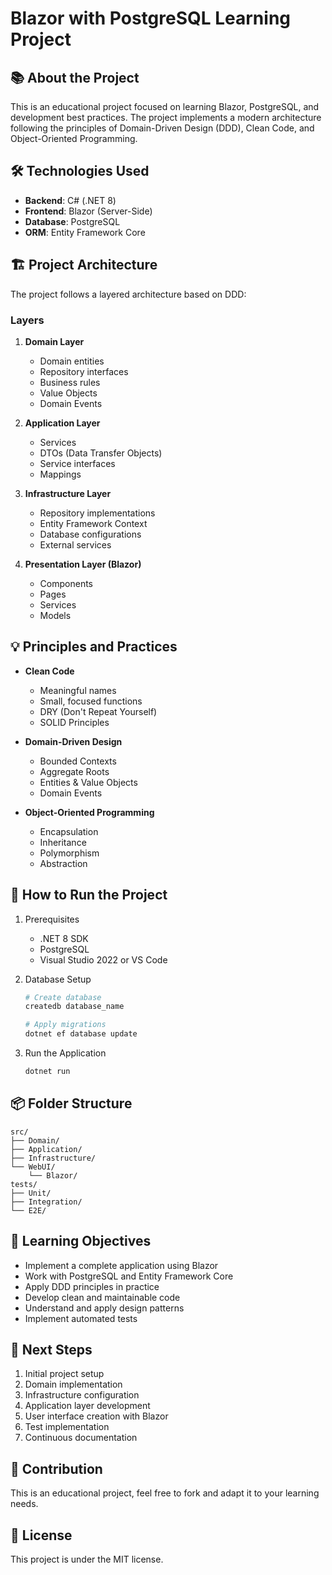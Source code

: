 # Blazor with PostgreSQL Learning Project

## 📚 About the Project
This is an educational project focused on learning Blazor, PostgreSQL, and development best practices. The project implements a modern architecture following the principles of Domain-Driven Design (DDD), Clean Code, and Object-Oriented Programming.

## 🛠 Technologies Used
- **Backend**: C# (.NET 8)
- **Frontend**: Blazor (Server-Side)
- **Database**: PostgreSQL
- **ORM**: Entity Framework Core

## 🏗 Project Architecture
The project follows a layered architecture based on DDD:

### Layers
1. **Domain Layer**
   - Domain entities
   - Repository interfaces
   - Business rules
   - Value Objects
   - Domain Events

2. **Application Layer**
   - Services
   - DTOs (Data Transfer Objects)
   - Service interfaces
   - Mappings

3. **Infrastructure Layer**
   - Repository implementations
   - Entity Framework Context
   - Database configurations
   - External services

4. **Presentation Layer (Blazor)**
   - Components
   - Pages
   - Services
   - Models

## 💡 Principles and Practices
- **Clean Code**
  - Meaningful names
  - Small, focused functions
  - DRY (Don't Repeat Yourself)
  - SOLID Principles

- **Domain-Driven Design**
  - Bounded Contexts
  - Aggregate Roots
  - Entities & Value Objects
  - Domain Events

- **Object-Oriented Programming**
  - Encapsulation
  - Inheritance
  - Polymorphism
  - Abstraction

## 🚀 How to Run the Project
1. Prerequisites
   - .NET 8 SDK
   - PostgreSQL
   - Visual Studio 2022 or VS Code

2. Database Setup
   ```bash
   # Create database
   createdb database_name
   
   # Apply migrations
   dotnet ef database update
   ```

3. Run the Application
   ```bash
   dotnet run
   ```

## 📦 Folder Structure
```
src/
├── Domain/
├── Application/
├── Infrastructure/
└── WebUI/
    └── Blazor/
tests/
├── Unit/
├── Integration/
└── E2E/
```

## 🎯 Learning Objectives
- Implement a complete application using Blazor
- Work with PostgreSQL and Entity Framework Core
- Apply DDD principles in practice
- Develop clean and maintainable code
- Understand and apply design patterns
- Implement automated tests

## 📝 Next Steps
1. Initial project setup
2. Domain implementation
3. Infrastructure configuration
4. Application layer development
5. User interface creation with Blazor
6. Test implementation
7. Continuous documentation

## 🤝 Contribution
This is an educational project, feel free to fork and adapt it to your learning needs.

## 📄 License
This project is under the MIT license.